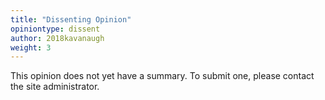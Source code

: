 ```yaml
---
title: "Dissenting Opinion"
opiniontype: dissent
author: 2018kavanaugh
weight: 3
---
```

This opinion does not yet have a summary. To submit one, please contact the site administrator.